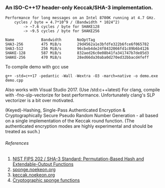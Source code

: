 ### An ISO-C++17 header-only Keccak/SHA-3 implementation.

```
Performance for long messages on an Intel 8700K running at 4.7 GHz.
    cycles / byte = 4.7*10^9 / (Bandwidth * 1024^2)
        -> ~7.6 cycles / byte for SHAKE128
        -> ~9.5 cycles / byte for SHAKE256

Name            Bandwidth       NoOptTag
SHA3-256        475 MiB/s       29d4562a1e3bfdfe322b6fce6f065782
SHA3-512        256 MiB/s       96cbeb4de24f8432066fd1c89b6b4126
SHAKE-128       587 MiB/s       832aed26c0e08b41fa341747b7de85d3
SHAKE-256       470 MiB/s       28ed66da30aba0d270ed32bbacd4feff
```

To compile demo with gcc use
```
g++ -std=c++17 -pedantic -Wall -Wextra -O3 -march=native -o demo.exe demo.cpp
```
Also works with Visual Studio 2017. (Use /std:c++latest)
For clang, compile with -fno-slp-vectorize for best performance. Unfortunately clang's SLP vectorizer is a bit over motivated.

(Keyed)-Hashing, Single-Pass Authenticated Encryption & Cryptographically Secure Pseudo Random Number Generation - all based on a single implementation of the Keccak round function. (The authenticated encryption modes are highly experimental and should be treated as such.)

###### References
1. [NIST FIPS 202 / SHA-3 Standard: Permutation-Based Hash and Extendable-Output Functions](http://dx.doi.org/10.6028/NIST.FIPS.202)
2. [sponge.noekeon.org](http://sponge.noekeon.org)
4. [keccak.noekeon.org](http://keccak.noekeon.org)
3. [Cryptographic sponge functions](http://sponge.noekeon.org/CSF-0.1.pdf)